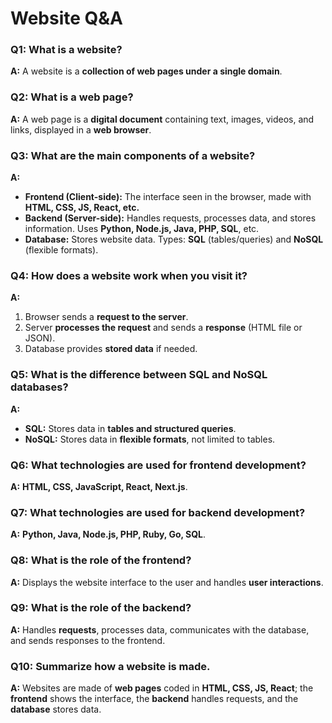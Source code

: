 # Website Q&A

### Q1: What is a website?  
**A:** A website is a **collection of web pages under a single domain**.

### Q2: What is a web page?  
**A:** A web page is a **digital document** containing text, images, videos, and links, displayed in a **web browser**.

### Q3: What are the main components of a website?  
**A:**  
- **Frontend (Client-side):** The interface seen in the browser, made with **HTML, CSS, JS, React, etc.**  
- **Backend (Server-side):** Handles requests, processes data, and stores information. Uses **Python, Node.js, Java, PHP, SQL**, etc.  
- **Database:** Stores website data. Types: **SQL** (tables/queries) and **NoSQL** (flexible formats).

### Q4: How does a website work when you visit it?  
**A:**  
1. Browser sends a **request to the server**.  
2. Server **processes the request** and sends a **response** (HTML file or JSON).  
3. Database provides **stored data** if needed.

### Q5: What is the difference between SQL and NoSQL databases?  
**A:**  
- **SQL:** Stores data in **tables and structured queries**.  
- **NoSQL:** Stores data in **flexible formats**, not limited to tables.

### Q6: What technologies are used for frontend development?  
**A:** **HTML, CSS, JavaScript, React, Next.js**.

### Q7: What technologies are used for backend development?  
**A:** **Python, Java, Node.js, PHP, Ruby, Go, SQL**.

### Q8: What is the role of the frontend?  
**A:** Displays the website interface to the user and handles **user interactions**.

### Q9: What is the role of the backend?  
**A:** Handles **requests**, processes data, communicates with the database, and sends responses to the frontend.

### Q10: Summarize how a website is made.  
**A:** Websites are made of **web pages** coded in **HTML, CSS, JS, React**; the **frontend** shows the interface, the **backend** handles requests, and the **database** stores data.
